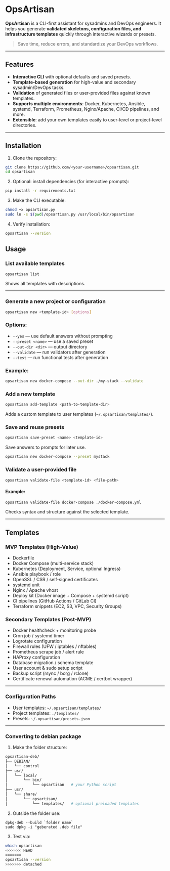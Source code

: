 # OpsArtisan

**OpsArtisan** is a CLI-first assistant for sysadmins and DevOps engineers. It helps you generate **validated skeletons, configuration files, and infrastructure templates** quickly through interactive wizards or presets.  

> Save time, reduce errors, and standardize your DevOps workflows.

---

## Features

- **Interactive CLI** with optional defaults and saved presets.
- **Template-based generation** for high-value and secondary sysadmin/DevOps tasks.
- **Validation** of generated files or user-provided files against known templates.
- **Supports multiple environments**: Docker, Kubernetes, Ansible, systemd, Terraform, Prometheus, Nginx/Apache, CI/CD pipelines, and more.
- **Extensible**: add your own templates easily to user-level or project-level directories.

---

## Installation

1. Clone the repository:

```bash
git clone https://github.com/<your-username>/opsartisan.git
cd opsartisan
```
2. Optional: install dependencies (for interactive prompts):
```bash
pip install -r requirements.txt
```
3. Make the CLI executable:
```bash
chmod +x opsartisan.py
sudo ln -s $(pwd)/opsartisan.py /usr/local/bin/opsartisan 
```
4. Verify installation:
```bash
opsartisan --version
```
## Usage
### List available templates
```bash
opsartisan list
```
Shows all templates with descriptions.

---
### Generate a new project or configuration
```bash
opsartisan new <template-id> [options]
```
### Options:
* `--yes` — use default answers without prompting
* `--preset <name>` — use a saved preset
* `--out-dir <dir>` — output directory
* `--validate` — run validators after generation
* `--test` — run functional tests after generation
### Example:
```bash
opsartisan new docker-compose --out-dir ./my-stack --validate
```
### Add a new template
```bash
opsartisan add-template <path-to-template-dir>
```
Adds a custom template to user templates (`~/.opsartisan/templates/`).
### Save and reuse presets
```bash
opsartisan save-preset <name> <template-id>
```
Save answers to prompts for later use.
```bash
opsartisan new docker-compose --preset mystack
```
### Validate a user-provided file
```bash
opsartisan validate-file <template-id> <file-path>
```
#### Example:
```bash
opsartisan validate-file docker-compose ./docker-compose.yml
```
Checks syntax and structure against the selected template.

------
## Templates
### MVP Templates (High-Value)
* Dockerfile
* Docker Compose (multi-service stack)
* Kubernetes (Deployment, Service, optional Ingress)
* Ansible playbook / role
* OpenSSL / CSR / self-signed certificates
* systemd unit
* Nginx / Apache vhost
* Deploy kit (Docker image + Compose + systemd script)
* CI pipelines (GitHub Actions / GitLab CI)
* Terraform snippets (EC2, S3, VPC, Security Groups)
### Secondary Templates (Post-MVP)
* Docker healthcheck + monitoring probe
* Cron job / systemd timer
* Logrotate configuration
* Firewall rules (UFW / iptables / nftables)
* Prometheus scrape job / alert rule
* HAProxy configuration
* Database migration / schema template
* User account & sudo setup script
* Backup script (rsync / borg / rclone)
* Certificate renewal automation (ACME / certbot wrapper)

------
### Configuration Paths
* User templates: `~/.opsartisan/templates/`
* Project templates: `./templates/`
* Presets: `~/.opsartisan/presets.json`

------
### Converting to debian package
1. Make the folder structure:
```bash
opsartisan-deb/
├── DEBIAN/
│   └── control
├── usr/
│   └── local/
│       └── bin/
│           └── opsartisan   # your Python script
├── usr/
│   └── share/
│       └── opsartisan/
│           └── templates/   # optional preloaded templates 
```
2. Outside the folder use:
```bahs
dpkg-deb --build `folder name`
sudo dpkg -i "geberated .deb file"
```
3. Test via:
```bash
which opsartisan
<<<<<<< HEAD
=======
opsartisan --version
>>>>>>> detached
```
